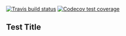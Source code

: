 <!-- badges: start -->
  [![Travis build status](https://travis-ci.org/SylviaDu99/Project3Package.svg?branch=master)](https://travis-ci.org/SylviaDu99/Project3Package)
[![Codecov test coverage](https://codecov.io/gh/SylviaDu99/Project3Package/branch/master/graph/badge.svg)](https://codecov.io/gh/SylviaDu99/Project3Package?branch=master)
<!-- badges: end -->
## Test Title
